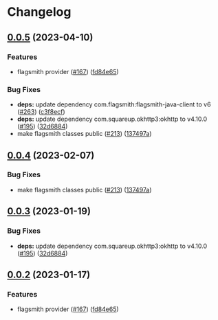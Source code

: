 # Changelog

## [0.0.5](https://github.com/toddbaert/java-sdk-contrib/compare/dev.openfeature.contrib.providers.flagsmith-v0.0.4...dev.openfeature.contrib.providers.flagsmith-v0.0.5) (2023-04-10)


### Features

* flagsmith provider ([#167](https://github.com/toddbaert/java-sdk-contrib/issues/167)) ([fd84e65](https://github.com/toddbaert/java-sdk-contrib/commit/fd84e655bda57b2c78ceb8d8931067daf425281e))


### Bug Fixes

* **deps:** update dependency com.flagsmith:flagsmith-java-client to v6 ([#263](https://github.com/toddbaert/java-sdk-contrib/issues/263)) ([c3f8ecf](https://github.com/toddbaert/java-sdk-contrib/commit/c3f8ecffcebeb0138db84f4c6e21b27571881a1d))
* **deps:** update dependency com.squareup.okhttp3:okhttp to v4.10.0 ([#195](https://github.com/toddbaert/java-sdk-contrib/issues/195)) ([32d6884](https://github.com/toddbaert/java-sdk-contrib/commit/32d68846bde79f6cb4ee45cc044bc7955b0d795c))
* make flagsmith classes public ([#213](https://github.com/toddbaert/java-sdk-contrib/issues/213)) ([137497a](https://github.com/toddbaert/java-sdk-contrib/commit/137497aaa7e8d70c5488a79ef74b6700877f78dd))

## [0.0.4](https://github.com/open-feature/java-sdk-contrib/compare/dev.openfeature.contrib.providers.flagsmith-v0.0.3...dev.openfeature.contrib.providers.flagsmith-v0.0.4) (2023-02-07)


### Bug Fixes

* make flagsmith classes public ([#213](https://github.com/open-feature/java-sdk-contrib/issues/213)) ([137497a](https://github.com/open-feature/java-sdk-contrib/commit/137497aaa7e8d70c5488a79ef74b6700877f78dd))

## [0.0.3](https://github.com/open-feature/java-sdk-contrib/compare/dev.openfeature.contrib.providers.flagsmith-v0.0.2...dev.openfeature.contrib.providers.flagsmith-v0.0.3) (2023-01-19)


### Bug Fixes

* **deps:** update dependency com.squareup.okhttp3:okhttp to v4.10.0 ([#195](https://github.com/open-feature/java-sdk-contrib/issues/195)) ([32d6884](https://github.com/open-feature/java-sdk-contrib/commit/32d68846bde79f6cb4ee45cc044bc7955b0d795c))

## [0.0.2](https://github.com/open-feature/java-sdk-contrib/compare/dev.openfeature.contrib.providers.flagsmith-v0.0.1...dev.openfeature.contrib.providers.flagsmith-v0.0.2) (2023-01-17)


### Features

* flagsmith provider ([#167](https://github.com/open-feature/java-sdk-contrib/issues/167)) ([fd84e65](https://github.com/open-feature/java-sdk-contrib/commit/fd84e655bda57b2c78ceb8d8931067daf425281e))
